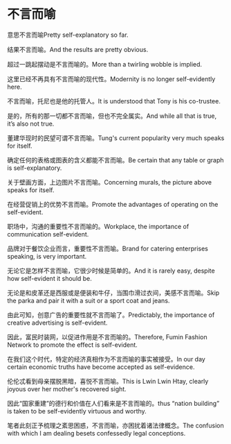 # 不言而喻

<p><span class="chinese">意思不言而喻</span><span class="english">Pretty self-explanatory so far.</span></p>

<p><span class="chinese">结果不言而喻。</span><span class="english">And the results are pretty obvious.</span></p>

<p><span class="chinese">超过一跳起摆动是不言而喻的。</span><span class="english">More than a twirling wobble is implied.</span></p>

<p><span class="chinese">这里已经不再具有不言而喻的现代性。</span><span class="english">Modernity is no longer self-evidently here.</span></p>

<p><span class="chinese">不言而喻，托尼也是他的托管人。</span><span class="english">It is understood that Tony is his co-trustee.</span></p>

<p><span class="chinese">是的，所有的那一切都不言而喻，但也不完全属实。</span><span class="english">And while all that is true, it’s also not true.</span></p>

<p><span class="chinese">董建华现时的民望可谓不言而喻。</span><span class="english">Tung's current popularity very much speaks for itself.</span></p>

<p><span class="chinese">确定任何的表格或图表的含义都能不言而喻。</span><span class="english">Be certain that any table or graph is self-explanatory.</span></p>

<p><span class="chinese">关于壁画方面，上边图片不言而喻。</span><span class="english">Concerning murals, the picture above speaks for itself.</span></p>

<p><span class="chinese">在经营促销上的优势不言而喻。</span><span class="english">Promote the advantages of operating on the self-evident.</span></p>

<p><span class="chinese">职场中，沟通的重要性不言而喻的。</span><span class="english">Workplace, the importance of communication self-evident.</span></p>

<p><span class="chinese">品牌对于餐饮企业而言，重要性不言而喻。</span><span class="english">Brand for catering enterprises speaking, is very important.</span></p>

<p><span class="chinese">无论它是怎样不言而喻，它很少时候是简单的。</span><span class="english">And it is rarely easy, despite how self-evident it should be.</span></p>

<p><span class="chinese">无论是和皮革还是西服或是便装和牛仔，当围巾滑过衣间，美感不言而喻。</span><span class="english">Skip the parka and pair it with a suit or a sport coat and jeans.</span></p>

<p><span class="chinese">由此可知，创意广告的重要性就不言而喻了。</span><span class="english">Predictably, the importance of creative advertising is self-evident.</span></p>

<p><span class="chinese">因此，富民时装网，以促进作用是不言而喻的。</span><span class="english">Therefore, Fumin Fashion Network to promote the effect is self-evident.</span></p>

<p><span class="chinese">在我们这个时代，特定的经济真相作为不言而喻的事实被接受。</span><span class="english">In our day certain economic truths have become accepted as self-evidence.</span></p>

<p><span class="chinese">伦伦忒看到母亲摆脱黑暗，喜悦不言而喻。</span><span class="english">This is Lwin Lwin Htay, clearly joyous over her mother's recovered sight.</span></p>

<p><span class="chinese">因此“国家重建”的德行和价值在人们看来是不言而喻的。</span><span class="english">thus “nation building” is taken to be self-evidently virtuous and worthy.</span></p>

<p><span class="chinese">笔者此刻正予梳理之紊思困惑，不言而喻，亦困扰着诸法律概念。</span><span class="english">The confusion with which I am dealing besets confessedly legal conceptions.</span></p>

